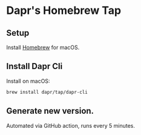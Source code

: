 # Dapr's Homebrew Tap

## Setup

Install [Homebrew](https://brew.sh) for macOS.

## Install Dapr Cli

Install on macOS:

```sh
brew install dapr/tap/dapr-cli
```

## Generate new version.

Automated via GitHub action, runs every 5 minutes.
